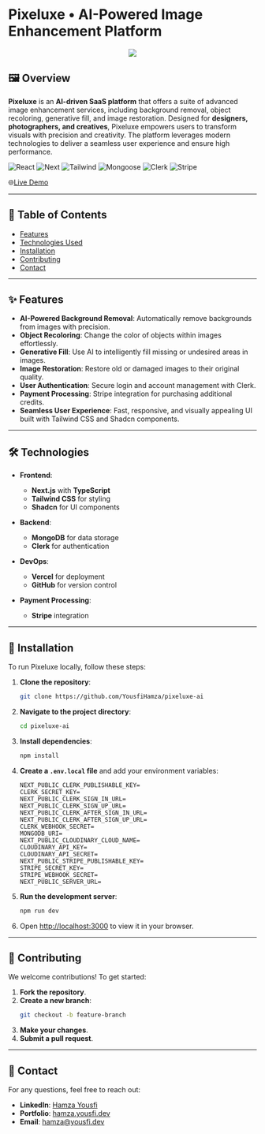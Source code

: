 # Pixeluxe • AI-Powered Image Enhancement Platform

<p align="center">
  <img src="https://pixeluxe-ai.yousfi.dev/_next/image?url=%2Fassets%2Flogo.png&w=256&q=75" />
</p>

## 🖼️ Overview

**Pixeluxe** is an **AI-driven SaaS platform** that offers a suite of advanced image enhancement services, including background removal, object recoloring, generative fill, and image restoration. Designed for **designers, photographers, and creatives**, Pixeluxe empowers users to transform visuals with precision and creativity. The platform leverages modern technologies to deliver a seamless user experience and ensure high performance.

![React](https://img.shields.io/badge/-React-black?style=for-the-badge&logoColor=white&logo=react&color=blue)
![Next](https://img.shields.io/badge/-NextJs-black?style=for-the-badge&logo=next.js&color=a0a0a0)
![Tailwind](https://img.shields.io/badge/-tailwind-black?style=for-the-badge&logo=tailwindcss&color=36d2fd)
![Mongoose](https://img.shields.io/badge/-MongoDB-black?style=for-the-badge&logoColor=white&logo=mongodb&color=127237)
![Clerk](https://img.shields.io/badge/-Clerk-black?style=for-the-badge&logoColor=white&logo=clerk&color=a1a1d1)
![Stripe](https://img.shields.io/badge/-Stripe-black?style=for-the-badge&logoColor=white&logo=stripe&color=purple)

🌐[Live Demo](https://pixeluxe-ai.yousfi.dev)

---

## 📜 Table of Contents

- [Features](#-features)
- [Technologies Used](#-technologies)
- [Installation](#-installation)
- [Contributing](#-contributing)
- [Contact](#-contact)

---

## ✨ Features

- **AI-Powered Background Removal**: Automatically remove backgrounds from images with precision.
- **Object Recoloring**: Change the color of objects within images effortlessly.
- **Generative Fill**: Use AI to intelligently fill missing or undesired areas in images.
- **Image Restoration**: Restore old or damaged images to their original quality.
- **User Authentication**: Secure login and account management with Clerk.
- **Payment Processing**: Stripe integration for purchasing additional credits.
- **Seamless User Experience**: Fast, responsive, and visually appealing UI built with Tailwind CSS and Shadcn components.

---

## 🛠️ Technologies

- **Frontend**:

  - **Next.js** with **TypeScript**
  - **Tailwind CSS** for styling
  - **Shadcn** for UI components

- **Backend**:

  - **MongoDB** for data storage
  - **Clerk** for authentication

- **DevOps**:

  - **Vercel** for deployment
  - **GitHub** for version control

- **Payment Processing**:
  - **Stripe** integration

---

## 🚀 Installation

To run Pixeluxe locally, follow these steps:

1. **Clone the repository**:
   ```bash
   git clone https://github.com/YousfiHamza/pixeluxe-ai
   ```
2. **Navigate to the project directory**:
   ```bash
   cd pixeluxe-ai
   ```
3. **Install dependencies**:
   ```bash
   npm install
   ```
4. **Create a `.env.local` file** and add your environment variables:
   ```plaintext
   NEXT_PUBLIC_CLERK_PUBLISHABLE_KEY=
   CLERK_SECRET_KEY=
   NEXT_PUBLIC_CLERK_SIGN_IN_URL=
   NEXT_PUBLIC_CLERK_SIGN_UP_URL=
   NEXT_PUBLIC_CLERK_AFTER_SIGN_IN_URL=
   NEXT_PUBLIC_CLERK_AFTER_SIGN_UP_URL=
   CLERK_WEBHOOK_SECRET=
   MONGODB_URI=
   NEXT_PUBLIC_CLOUDINARY_CLOUD_NAME=
   CLOUDINARY_API_KEY=
   CLOUDINARY_API_SECRET=
   NEXT_PUBLIC_STRIPE_PUBLISHABLE_KEY=
   STRIPE_SECRET_KEY=
   STRIPE_WEBHOOK_SECRET=
   NEXT_PUBLIC_SERVER_URL=
   ```
5. **Run the development server**:
   ```bash
   npm run dev
   ```
6. Open [http://localhost:3000](http://localhost:3000) to view it in your browser.

---

## 🤝 Contributing

We welcome contributions! To get started:

1. **Fork the repository**.
2. **Create a new branch**:
   ```bash
   git checkout -b feature-branch
   ```
3. **Make your changes**.
4. **Submit a pull request**.

---

## 📧 Contact

For any questions, feel free to reach out:

- **LinkedIn**: [Hamza Yousfi](https://www.linkedin.com/in/yousfihamza)
- **Portfolio**: [hamza.yousfi.dev](https://hamza.yousfi.dev)
- **Email**: [hamza@yousfi.dev](mailto:hamza@yousfi.dev)
